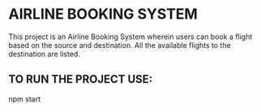 # AIRLINE BOOKING SYSTEM

 This project is an Airline Booking System wherein users can book a flight based on the source and destination.
 All the available flights to the destination are listed. 

## TO RUN THE PROJECT USE:
npm start


